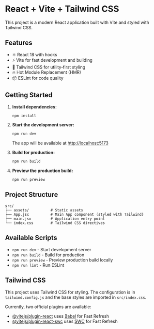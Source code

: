# React + Vite + Tailwind CSS

This project is a modern React application built with Vite and styled with Tailwind CSS.

## Features

- ⚛️ React 18 with hooks
- ⚡ Vite for fast development and building
- 🎨 Tailwind CSS for utility-first styling
- 🔥 Hot Module Replacement (HMR)
- 📦 ESLint for code quality

## Getting Started

1. **Install dependencies:**
   ```bash
   npm install
   ```

2. **Start the development server:**
   ```bash
   npm run dev
   ```
   The app will be available at [http://localhost:5173](http://localhost:5173)

3. **Build for production:**
   ```bash
   npm run build
   ```

4. **Preview the production build:**
   ```bash
   npm run preview
   ```

## Project Structure

```
src/
├── assets/          # Static assets
├── App.jsx          # Main App component (styled with Tailwind)
├── main.jsx         # Application entry point
└── index.css        # Tailwind CSS directives
```

## Available Scripts

- `npm run dev` - Start development server
- `npm run build` - Build for production
- `npm run preview` - Preview production build locally
- `npm run lint` - Run ESLint

## Tailwind CSS

This project uses Tailwind CSS for styling. The configuration is in `tailwind.config.js` and the base styles are imported in `src/index.css`.

Currently, two official plugins are available:

- [@vitejs/plugin-react](https://github.com/vitejs/vite-plugin-react/blob/main/packages/plugin-react) uses [Babel](https://babeljs.io/) for Fast Refresh
- [@vitejs/plugin-react-swc](https://github.com/vitejs/vite-plugin-react/blob/main/packages/plugin-react-swc) uses [SWC](https://swc.rs/) for Fast Refresh
